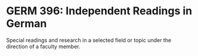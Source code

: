 # GERM 396: Independent Readings in German

Special readings and research in a selected field or topic under the direction of a faculty member.